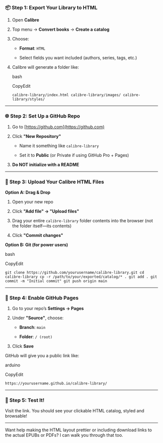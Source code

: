 ### 📦 Step 1: Export Your Library to HTML

1. Open **Calibre**
    
2. Top menu → **Convert books** → **Create a catalog**
    
3. Choose:
    
    - **Format**: `HTML`
        
    - Select fields you want included (authors, series, tags, etc.)
        
4. Calibre will generate a folder like:
    
    bash
    
    CopyEdit
    
    `calibre-library/index.html calibre-library/images/ calibre-library/styles/`
    

---

### 🌐 Step 2: Set Up a GitHub Repo

1. Go to [https://github.com](https://github.com)
    
2. Click **"New Repository"**
    
    - Name it something like `calibre-library`
        
    - Set it to **Public** (or Private if using GitHub Pro + Pages)
        
3. **Do NOT initialize with a README**
    

---

### 🧠 Step 3: Upload Your Calibre HTML Files

**Option A: Drag & Drop**

1. Open your new repo
    
2. Click **"Add file" → "Upload files"**
    
3. Drag your entire `calibre-library` folder contents into the browser (not the folder itself—its contents)
    
4. Click **"Commit changes"**
    

**Option B: Git (for power users)**

bash

CopyEdit

`git clone https://github.com/yourusername/calibre-library.git cd calibre-library cp -r /path/to/your/exported/catalog/* . git add . git commit -m "Initial commit" git push origin main`

---

### 🚀 Step 4: Enable GitHub Pages

1. Go to your repo’s **Settings → Pages**
    
2. Under **"Source"**, choose:
    
    - **Branch**: `main`
        
    - **Folder**: `/ (root)`
        
3. Click **Save**
    

GitHub will give you a public link like:

arduino

CopyEdit

`https://yourusername.github.io/calibre-library/`

---

### 🧪 Step 5: Test It!

Visit the link. You should see your clickable HTML catalog, styled and browsable!

---

Want help making the HTML layout prettier or including download links to the actual EPUBs or PDFs? I can walk you through that too.